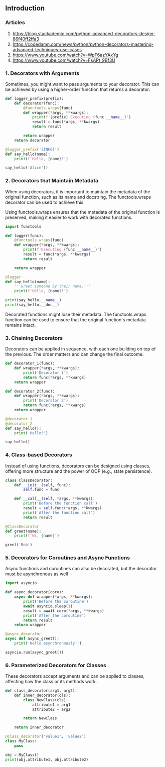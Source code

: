 ## Introduction

### Articles

1. https://blog.stackademic.com/python-advanced-decorators-design-86f40ff2ffa3
2. https://codedamn.com/news/python/python-decorators-mastering-advanced-techniques-use-cases
3. https://www.youtube.com/watch?v=WpF6azYAxYg
4. https://www.youtube.com/watch?v=FsAPt_9Bf3U

### 1. Decorators with Arguments

Sometimes, you might want to pass arguments to your decorator. This can be achieved by using a higher-order function that returns a decorator:

```py
def logger_prefix(prefix):
    def decorator(func):
        @functools.wraps(func)
        def wrapper(*args, **kwargs):
            print(f'{prefix} Executing {func.__name__}')
            result = func(*args, **kwargs)
            return result

        return wrapper
    return decorator

@logger_prefix('[INFO]')
def say_hello(name):
    print(f'Hello, {name}!')

say_hello('Alice'))
```

### 2. Decorators that Maintain Metadata

When using decorators, it is important to maintain the metadata of the original function, such as its name and docstring. The functools.wraps decorator can be used to achieve this:

Using functools.wraps ensures that the metadata of the original function is preserved, making it easier to work with decorated functions.

```py
import functools

def logger(func):
    @functools.wraps(func)
    def wrapper(*args, **kwargs):
        print(f'Executing {func.__name__}')
        result = func(*args, **kwargs)
        return result

    return wrapper

@logger
def say_hello(name):
    '''Greet someone by their name.'''
    print(f'Hello, {name}!')

print(say_hello.__name__)
print(say_hello.__doc__)
```

Decorated functions might lose their metadata.
The functools.wraps function can be used to ensure that the original function's metadata remains intact.

### 3. Chaining Decorators

Decorators can be applied in sequence, with each one building on top of the previous.
The order matters and can change the final outcome.

```py
def decorator_1(func):
    def wrapper(*args, **kwargs):
        print('Decorator 1')
        return func(*args, **kwargs)
    return wrapper

def decorator_2(func):
    def wrapper(*args, **kwargs):
        print('Decorator 2')
        return func(*args, **kwargs)
    return wrapper

@decorator_1
@decorator_2
def say_hello():
    print('Hello!')

say_hello()
```

### 4. Class-based Decorators

Instead of using functions, decorators can be designed using classes, offering more structure and the power of OOP (e.g., state persistence).

```py
class ClassDecorator:
    def __init__(self, func):
        self.func = func

    def __call__(self, *args, **kwargs):
        print('Before the function call')
        result = self.func(*args, **kwargs)
        print('After the function call')
        return result

@ClassDecorator
def greet(name):
    print(f'Hi, {name}')

greet('Bob')
```

### 5. Decorators for Coroutines and Async Functions

Async functions and coroutines can also be decorated, but the decorator must be asynchronous as well

```py
import asyncio

def async_decorator(coro):
    async def wrapper(*args, **kwargs):
        print('Before the coroutine')
        await asyncio.sleep(1)
        result = await coro(*args, **kwargs)
        print('After the coroutine')
        return result
    return wrapper

@async_decorator
async def async_greet():
    print('Hello asynchronously!')

asyncio.run(async_greet())
```

### 6. Parameterized Decorators for Classes

These decorators accept arguments and can be applied to classes, affecting how the class or its methods work.

```py
def class_decorator(arg1, arg2):
    def inner_decorator(cls):
        class NewClass(cls):
            attribute1 = arg1
            attribute2 = arg2

        return NewClass

    return inner_decorator

@class_decorator('value1', 'value2')
class MyClass:
    pass

obj = MyClass()
print(obj.attribute1, obj.attribute2)
```
